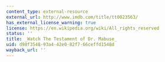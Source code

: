 ```yaml
---
content_type: external-resource
external_url: http://www.imdb.com/title/tt0023563/
has_external_license_warning: true
license: https://en.wikipedia.org/wiki/All_rights_reserved
status: ''
title: _Watch The Testament of Dr. Mabuse_
uid: d98f3548-93a4-42e0-82f7-66ceffd1548d
wayback_url: ''
---
```

